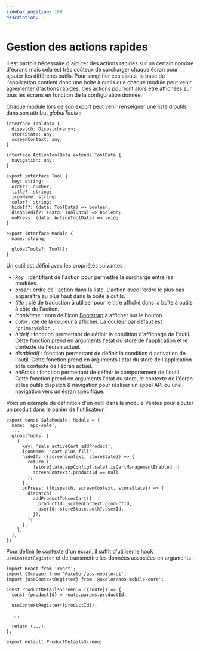 ```yaml
---
sidebar_position: 100
description: ''
---
```


# Gestion des actions rapides

Il est parfois nécessaire d'ajouter des actions rapides sur un certain nombre d'écrans mais cela est très coûteux de surcharger chaque écran pour ajouter les différents outils. Pour simplifier ces ajouts, la base de l'application contient donc une boîte à outils que chaque module peut venir agrémenter d'actions rapides. Ces actions pourront alors être affichées sur tous les écrans en fonction de la configuration donnée.

Chaque module lors de son export peut venir renseigner une liste d'outils dans son attribut _globalTools_ :

```tsx
interface ToolData {
  dispatch: Dispatch<any>;
  storeState: any;
  screenContext: any;
}

interface ActionToolData extends ToolData {
  navigation: any;
}

export interface Tool {
  key: string;
  order?: number;
  title?: string;
  iconName: string;
  color?: string;
  hideIf?: (data: ToolData) => boolean;
  disabledIf?: (data: ToolData) => boolean;
  onPress: (data: ActionToolData) => void;
}

export interface Module {
  name: string;
  ...
  globalTools?: Tool[];
}
```

Un outil est défini avec les propriétés suivantes :

- _key_ : identifiant de l'action pour permettre la surcharge entre les modules.
- _order_ : ordre de l'action dans la liste. L'action avec l'ordre le plus bas apparaîtra au plus haut dans la boîte à outils.
- _title_ : clé de traduction à utiliser pour le titre affiché dans la boîte à outils à côté de l'action.
- _iconName_ : nom de l'icon [Bootstrap](https://icons.getbootstrap.com/) à afficher sur le bouton.
- _color_ : clé de la couleur à afficher. La couleur par défaut est `'primaryColor'`.
- _hideIf_ : fonction permettant de définir la condition d'affichage de l'outil. Cette fonction prend en arguments l'état du store de l'application et le contexte de l'écran actuel.
- _disabledIf_ : fonction permettant de définir la condition d'activation de l'outil. Cette fonction prend en arguments l'état du store de l'application et le contexte de l'écran actuel.
- _onPress_ : fonction permettant de définir le comportement de l'outil. Cette fonction prend en arguments l'état du store, le contexte de l'écran et les outils dispatch & navigation pour réaliser un appel API ou une navigation vers un écran spécifique.

Voici un exemple de définition d'un outil dans le module Ventes pour ajouter un produit dans le panier de l'utilisateur :

```tsx
export const SaleModule: Module = {
  name: 'app-sale',
  ...
  globalTools: [
    {
      key: 'sale_activeCart_addProduct',
      iconName: 'cart-plus-fill',
      hideIf: ({screenContext, storeState}) => {
        return (
          !storeState.appConfig?.sale?.isCartManagementEnabled ||
          screenContext?.productId == null
        );
      },
      onPress: ({dispatch, screenContext, storeState}) => {
        dispatch(
          addProductToUserCart({
            productId: screenContext.productId,
            userId: storeState.auth?.userId,
          }),
        );
      },
    },
  ],
};
```

Pour définir le contexte d'un écran, il suffit d'utiliser le hook `useContextRegister` et de transmettre les données associées en arguments :

```tsx
import React from 'react';
import {Screen} from '@axelor/aos-mobile-ui';
import {useContextRegister} from '@axelor/aos-mobile-core';

const ProductDetailsScreen = ({route}) => {
  const {productId} = route.params.productId;

  useContextRegister({productId});

  ...

  return (...);
};

export default ProductDetailsScreen;
```

